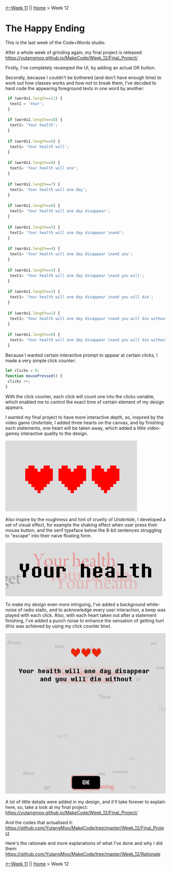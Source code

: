 [⟵Week 11](https://yutangmoo.github.io/MakeCode/Week_11) || [Home](https://yutangmoo.github.io/MakeCode/) > Week 12



# The Happy Ending

This is the last week of the Code+Words studio. 

After a whole week of grinding again, my final project is released:
https://yutangmoo.github.io/MakeCode/Week_12/Final_Project/

Firstly, I've completely revamped the UI, by adding an actual OK button.

Secondly, because I couldn't be bothered (and don't have enough time) to work out how classes works and how not to break them, I've decided to hard code the appearing foreground texts in one word by another:

```javascript
 if (words1.length==11) {
  text1 = 'Your';
 }

 if (words1.length==10) {
  text1= 'Your health';
 }

 if (words1.length==9) {
  text1= 'Your health will';
 }

 if (words1.length==8) {
  text1= 'Your health will one';
 }

 if (words1.length==7) {
  text1= 'Your health will one day';
 }

 if (words1.length==6) {
  text1= 'Your health will one day disappear';
 }

 if (words1.length==5) {
  text1= 'Your health will one day disappear \nand';
 }

 if (words1.length==4) {
  text1= 'Your health will one day disappear \nand you';
 }

 if (words1.length==3) {
  text1= 'Your health will one day disappear \nand you will';
 }

 if (words1.length==2) {
  text1= 'Your health will one day disappear \nand you will die';
 }

 if (words1.length==1) {
  text1= 'Your health will one day disappear \nand you will die without';
 }

 if (words1.length==0) {
  text1= 'Your health will one day disappear \nand you will die without meaning.';
 }
```

Because I wanted certain interactive prompt to appear at certain clicks, I made a very simple click counter:

```javascript
let clicks = 0;
function mousePressed() {
 clicks ++;
}
```

With the click counter, each click will count one into the clicks variable, which enabled me to control the exact time of certain element of my design appears.

I wanted my final project to have more interactive depth, so, inspired by the video game *Undertale*, I added three hearts on the canvas, and by finishing each statements, one heart will be taken away, which added a little video-gamey interactive quality to the design.

![1](https://github.com/YutangMoo/MakeCode/blob/master/Week_12/Images/1.png?raw=true)

Also inspire by the roughness and hint of cruelty of *Undertale*, I developed a set of visual effect, for example the shaking effect when user press their mouse button, and the serif typeface below the 8-bit sentences struggling to "escape" into their naive floating form.

![2](https://github.com/YutangMoo/MakeCode/blob/master/Week_12/Images/2.png?raw=true)

To make my design even more intriguing, I've added a background white-noise of radio static, and to acknowledge every user interaction, a beep was played with each click. Also, with each heart taken out after  a statement finishing, I've added a punch noise to enhance the sensation of getting hurt (this was achieved by using my click counter btw).

![3](https://github.com/YutangMoo/MakeCode/blob/master/Week_12/Images/3.gif?raw=true)

A lot of little details were added in my design, and it'll take forever to explain here, so, take a look at my final project:
https://yutangmoo.github.io/MakeCode/Week_12/Final_Project/

And the codes that actualised it:
https://github.com/YutangMoo/MakeCode/tree/master/Week_12/Final_Project

Here's the rationale and more explanations of what I've done and why I did them:
https://github.com/YutangMoo/MakeCode/tree/master/Week_12/Rationale



[⟵Week 11](https://yutangmoo.github.io/MakeCode/Week_11) || [Home](https://yutangmoo.github.io/MakeCode/) > Week 12